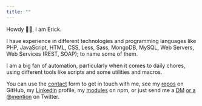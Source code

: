 ```yaml
---
title: ""
---
```


Howdy 👋🏻, I am Erick.

I have experience in different technologies and programming languages like PHP, JavaScript, HTML, CSS, Less, Sass, MongoDB, MySQL, Web Servers, Web Services (REST, SOAP); to name some of them.

I am a big fan of automation, particularly when it comes to daily chores, using different tools like scripts and some utilities and macros.

You can use the [contact][contact] form to get in touch with me, see my [repos][repos] on GitHub, my [LinkedIn][li] profile, my [modules][modules] on npm, or just send me a [DM][dm] [or a @mention][mention] on Twitter.

[contact]: /contact/
[repos]: https://github.com/eruizdechavez?tab=repositories
[li]: https://www.linkedin.com/in/eruizdechavez/
[modules]: https://www.npmjs.com/~eruizdechavez
[dm]: https://twitter.com/messages/compose?recipient_id=9081962&text=%40eruizdechavez%20Hi%20%F0%9F%91%8B%F0%9F%8F%BB!
[mention]: https://twitter.com/intent/tweet?text=%40eruizdechavez%20Hi%20%F0%9F%91%8B%F0%9F%8F%BB!
